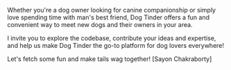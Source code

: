 Whether you're a dog owner looking for canine companionship or simply love spending time with man's best friend, Dog Tinder offers a fun and convenient way to meet new dogs and their owners in your area.

I invite you to explore the codebase, contribute your ideas and expertise, and help us make Dog Tinder the go-to platform for dog lovers everywhere!

Let's fetch some fun and make tails wag together!
[Sayon Chakraborty]
